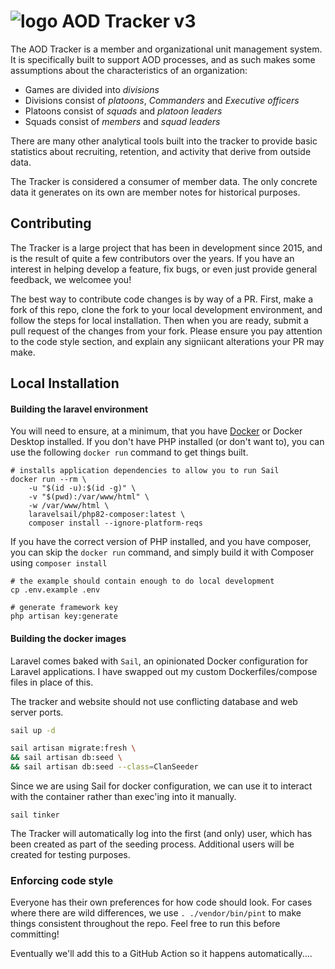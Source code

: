 # ![logo](https://clanaod.net/tracker/images/logo_v2.png) AOD Tracker v3

The AOD Tracker is a member and organizational unit management system. It is specifically built to support AOD
processes, and as such makes some assumptions about the characteristics of an organization:

- Games are divided into *divisions*
- Divisions consist of *platoons*, *Commanders* and *Executive officers*
- Platoons consist of *squads* and *platoon leaders*
- Squads consist of *members* and *squad leaders*

There are many other analytical tools built into the tracker to provide basic statistics about recruiting, retention,
and activity that derive from outside data.

The Tracker is considered a consumer of member data. The only concrete data it generates on its own are member notes for
historical purposes.

## Contributing

The Tracker is a large project that has been in development since 2015, and is the result of quite a few contributors over the years. If you have an interest in helping develop a feature, fix bugs, or even just provide general feedback, we welcomee you! 

The best way to contribute code changes is by way of a PR. First, make a fork of this repo, clone the fork to your local development environment, and follow the steps for local installation. Then when you are ready, submit a pull request of the changes from your fork. Please ensure you pay attention to the code style section, and explain any signiicant alterations your PR may make.

## Local Installation

#### Building the laravel environment

You will need to ensure, at a minimum, that you have [Docker](https://www.docker.com/) or Docker Desktop
installed. If you don't have PHP installed (or don't want to), you can use the following `docker run` command to get 
things built.

```shell script
# installs application dependencies to allow you to run Sail
docker run --rm \
    -u "$(id -u):$(id -g)" \
    -v "$(pwd):/var/www/html" \
    -w /var/www/html \
    laravelsail/php82-composer:latest \
    composer install --ignore-platform-reqs
```

If you have the correct version of PHP installed, and you have composer, you can skip the `docker run` command, and
simply build it with Composer using `composer install`

```
# the example should contain enough to do local development
cp .env.example .env

# generate framework key
php artisan key:generate
```

#### Building the docker images

Laravel comes baked with `Sail`, an opinionated Docker configuration for Laravel applications. I have swapped out my custom Dockerfiles/compose files in place of this.

The tracker and website should not use conflicting database and web server ports.

```bash
sail up -d

sail artisan migrate:fresh \
&& sail artisan db:seed \
&& sail artisan db:seed --class=ClanSeeder
```

Since we are using Sail for docker configuration, we can use it to interact with the container rather than exec'ing into it manually.

```shell
sail tinker
```

The Tracker will automatically log into the first (and only) user, which has been created as part of the seeding 
process. Additional users will be created for testing purposes.


### Enforcing code style
Everyone has their own preferences for how code should look. For cases where there are wild differences, we use `.
./vendor/bin/pint` to make things consistent throughout the repo. Feel free to run this before committing!

Eventually we'll add this to a GitHub Action so it happens automatically....
